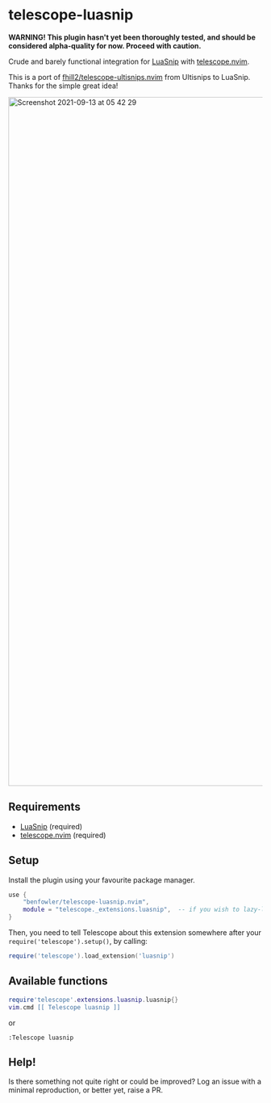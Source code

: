 # telescope-luasnip

**WARNING! This plugin hasn't yet been thoroughly tested, and should be considered alpha-quality for now.  Proceed with caution.**

Crude and barely functional integration for
[LuaSnip](https://github.com/L3MON4D3/LuaSnip) with
[telescope.nvim](https://github.com/nvim-telescope/telescope.nvim).

This is a port of
[fhill2/telescope-ultisnips.nvim](https://github.com/fhill2/telescope-ultisnips.nvim)
from Ultisnips to LuaSnip.  Thanks for the simple great idea!

<img width="1365" alt="Screenshot 2021-09-13 at 05 42 29" src="https://user-images.githubusercontent.com/1638317/133025198-16aa7fbc-1655-4341-9248-805c330e4330.png">

## Requirements

- [LuaSnip](https://github.com/L3MON4D3/LuaSnip) (required)
- [telescope.nvim](https://github.com/nvim-telescope/telescope.nvim) (required)

## Setup

Install the plugin using your favourite package manager.

```lua
use {
    "benfowler/telescope-luasnip.nvim",
    module = "telescope._extensions.luasnip",  -- if you wish to lazy-load
}
```

Then, you need to tell Telescope about this extension somewhere after your
`require('telescope').setup()`, by calling:

```lua
require('telescope').load_extension('luasnip')
```

## Available functions

```lua
require'telescope'.extensions.luasnip.luasnip{}
vim.cmd [[ Telescope luasnip ]]
```

or

```vim
:Telescope luasnip
```

## Help!

Is there something not quite right or could be improved?  Log an issue with a
minimal reproduction, or better yet, raise a PR.

